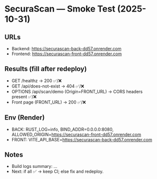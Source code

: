# SecuraScan — Smoke Test (2025-10-31)

## URLs
- Backend: https://securascan-back-dd57.onrender.com
- Frontend: https://securascan-front-dd57.onrender.com

## Results (fill after redeploy)
- GET /healthz → 200 ✅/❌
- GET /api/does-not-exist → 404 ✅/❌
- OPTIONS /api/scan/demo (Origin=FRONT_URL) → CORS headers present ✅/❌
- Front page (FRONT_URL) → 200 ✅/❌

## Env (Render)
- BACK: RUST_LOG=info, BIND_ADDR=0.0.0.0:8080, ALLOWED_ORIGIN=https://securascan-front-dd57.onrender.com
- FRONT: VITE_API_BASE=https://securascan-back-dd57.onrender.com

## Notes
- Build logs summary: …
- Next: if all ✅ → keep CI; else fix and redeploy.
